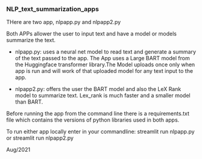 ### NLP_text_summarization_apps

THere are two app, nlpapp.py and nlpapp2.py

Both APPs allower the user to input text and have a model or models summarize the text.

* nlpapp.py:  uses a neural net model to read text and generate a summary of the text passed to the app. The App uses a Large BART model from the Huggingface transformer library.The Model uploads once only when app is run and will work of that uploaded model for any text input to the app. 
 

* nlpapp2.py: offers the user the BART model and also the LeX Rank model to summarize text. Lex_rank is much faster and a smaller model than BART. 

Before running the app from the command line there is a requirements.txt file which contains the versions of python libraries used in both apps.

To run either app locally enter in your commandline:  streamlit run nlpapp.py or streamlit run nlpapp2.py

Aug/2021

